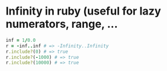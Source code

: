 # Infinity in ruby (useful for lazy numerators, range, ...

```ruby
inf = 1/0.0
r = -inf..inf # => -Infinity..Infinity
r.include?(0) # => true
r.include?(-1000) # => true
r.include?(10000) # => true
```
